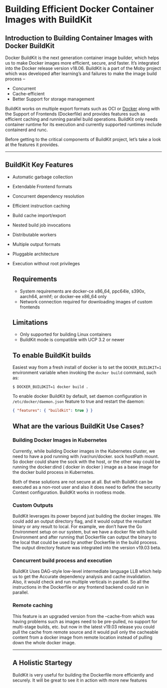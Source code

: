 # Building Efficient Docker Container Images with BuildKit

## Introduction to Building Container Images with Docker BuildKit

Docker BuildKit is the next generation container image builder, which helps us to make Docker images more efficient, secure, and faster. It’s integrated into the Docker release version v18.06. BuildKit is a part of the Moby project which was developed after learning’s and failures to make the image build process –

- Concurrent
- Cache-efficient
- Better Support for storage management

BuildKit works on multiple export formats such as OCI or [Docker](https://www.docker.com/) along with the Support of Frontends (Dockerfile) and provides features such as efficient caching and running parallel build operations. BuildKit only needs container runtime for its execution and currently supported runtimes include containerd and runc.

Before getting to the critical components of BuildKit project, let’s take a look at the features it provides.

------

## BuildKit Key Features

- Automatic garbage collection

- Extendable Frontend formats

- Concurrent dependency resolution

- Efficient instruction caching

- Build cache import/export

- Nested build job invocations

- Distributable workers

- Multiple output formats

- Pluggable architecture

- Execution without root privileges

  

  ## Requirements

  - System requirements are docker-ce x86_64, ppc64le, s390x, aarch64, armhf; or docker-ee x86_64 only
  - Network connection required for downloading images of custom frontends

  ## Limitations

  - Only supported for building Linux containers
  - BuildKit mode is compatible with UCP 3.2 or newer

  ## To enable BuildKit builds

  Easiest way from a fresh install of docker is to set the `DOCKER_BUILDKIT=1` environment variable when invoking the `docker build` command, such as:

  ```shell
  $ DOCKER_BUILDKIT=1 docker build .
  ```

  To enable docker BuildKit by default, set daemon configuration in `/etc/docker/daemon.json` feature to true and restart the daemon:

  ```json
  { "features": { "buildkit": true } }
  ```

  ## What are the various BuildKit Use Cases?

  ### Building Docker Images in Kubernetes

  Currently, while building Docker images in the Kubernetes cluster, we need to have a pod running with /var/run/docker. sock hostPath mount. So docker could share the sock with the host, or the other way could be running the docker:dind ( docker in docker ) image as a base image for the docker build process in Kubernetes.

  Both of these solutions are not secure at all. But with BuildKit can be executed as a non-root user and also it does need to define the security Context configuration. BuildKit works in rootless mode.

  ### Custom Outputs

  BuildKit leverages its power beyond just building the docker images. We could add an output directory flag, and it would output the resultant binary or any result to local. For example, we don’t have the Go Environment setup on our system, but we have a docker file with build Environment and after running that Dockerfile can output the binary to the local that could be used by another Dockerfile in the build process. The output directory feature was integrated into the version v19.03 beta.

  ### Concurrent build process and execution

  BuildKit Uses DAG-style low-level intermediate language LLB which help us to get the Accurate dependency analysis and cache invalidation. Also, it would check and run multiple verticals in parallel. So all the instructions in the Dockerfile or any frontend backend could run in parallel.

  ### Remote caching

  This feature is an upgraded version from the –cache-from which was having problems such as images need to be pre-pulled, no support for multi-stage builds, etc. but now in the latest v19.03 release you could pull the cache from remote source and it would pull only the cacheable content from a docker image from remote location instead of pulling down the whole docker image.

  ------

  ## A Holistic Startegy

  BuildKit is very useful for building the Dockerfile more efficiently and securely. It will be great to see it in action with more new features